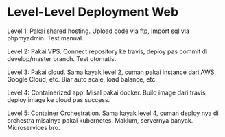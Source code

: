 # Level-Level Deployment Web

Level 1: Pakai shared hosting. Upload code via ftp, import sql via phpmyadmin. Test manual.

Level 2: Pakai VPS. Connect repository ke travis, deploy pas commit di develop/master branch. Test otomatis.

Level 3: Pakai cloud. Sama kayak level 2, cuman pakai instance dari AWS, Google Cloud, etc. Biar auto scale, load balance, etc.

Level 4: Containerized app. Misal pakai docker. Build image dari travis, deploy image ke cloud pas success.

Level 5: Container Orchestration. Sama kayak level 4, cuman deploy nya di orchestra misalnya pakai kubernetes. Maklum, servernya banyak. Microservices bro.
